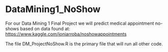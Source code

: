 # DataMining1_NoShow
For our Data Mining 1 Final Project we will predict medical appointment no-shows based on data found at:
https://www.kaggle.com/joniarroba/noshowappointments

The file DM_ProjectNoShow.R is the primary file that will run all other code.